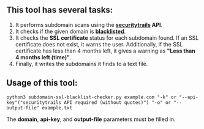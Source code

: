 
## This tool has several tasks:

1. It performs subdomain scans using the **[securitytrails](https://securitytrails.com/) API**.
2. It checks if the given domain is **[blacklisted](https://www.blacklistalert.org/)**.
3. It checks the **SSL certificate** status for each subdomain found. If an SSL certificate does not exist, it warns the user. Additionally, if the SSL certificate has less than 4 months left, it gives a warning as **"Less than 4 months left (time)"**.
4. Finally, it writes the subdomains it finds to a text file.

## Usage of this tool:

``` 
python3 subdomain-ssl-blacklist-checker.py example.com "-k" or "--api-key"("securitytrails API required (without quotes)") "-o" or "--output-file" example.txt
```

The **domain**, **api-key**, and **output-file** parameters must be filled in.




